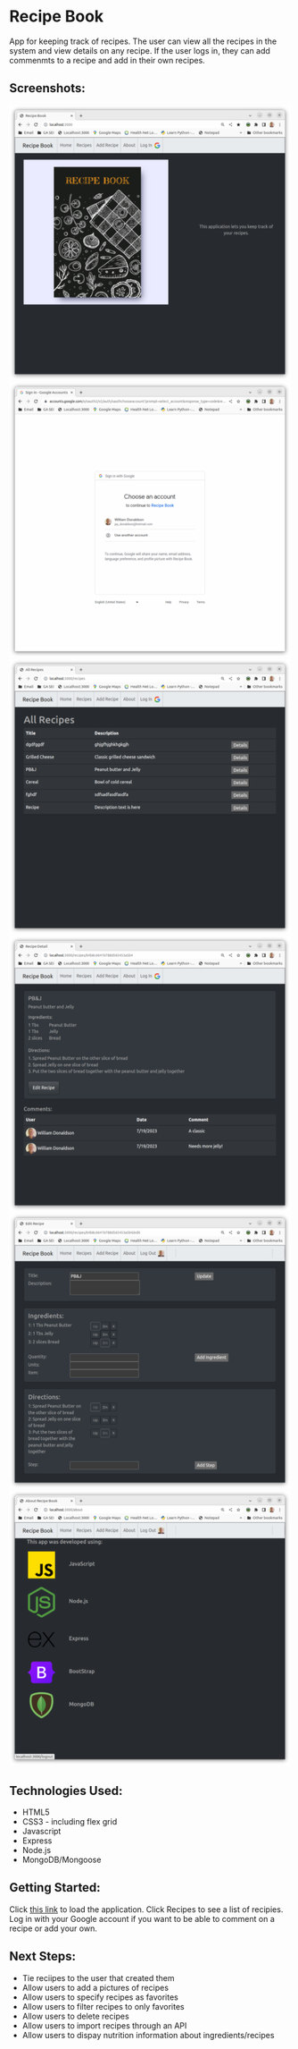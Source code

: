 # Recipe Book

App for keeping track of recipes.  The user can view all the recipes in the system and view details on any recipe. If the user logs in, they can add commenmts to a recipe and add in their own recipes.

## Screenshots:
![Recipe1](recipe1.v01.png)
![Recipe1a](recipe1a.v01.png)
![Recipe2](recipe2.v01.png)
![Recipe3](recipe3.v01.png)
![Recipe4](recipe4.v01.png)
![Recipe5](recipe5.v01.png)

## Technologies Used:

* HTML5
* CSS3 - including flex grid
* Javascript
* Express
* Node.js
* MongoDB/Mongoose

## Getting Started:

Click [this link](https://wjdonaldson.github.io/simon/) to load the application. Click Recipes to see a list of recipies. Log in with your Google account if you want to be able to comment on a recipe or add your own.

## Next Steps:
* Tie reciipes to the user that created them
* Allow users to add a pictures of recipes
* Allow users to specify recipes as favorites
* Allow users to filter recipes to only favorites
* Allow users to delete recipes
* Allow users to import recipes through an API
* Allow users to dispay nutrition information about ingredients/recipes


